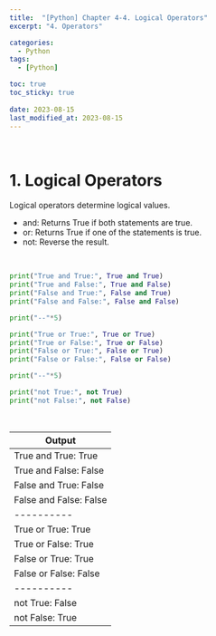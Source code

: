 ```yaml
---
title:  "[Python] Chapter 4-4. Logical Operators"
excerpt: "4. Operators"

categories:
  - Python
tags:
  - [Python]

toc: true
toc_sticky: true
 
date: 2023-08-15
last_modified_at: 2023-08-15
---
```


&nbsp;

# 1. Logical Operators
Logical operators determine logical values.

- and: Returns True if both statements are true.
- or: Returns True if one of the statements is true.
- not: Reverse the result.

&nbsp;

```python
print("True and True:", True and True)
print("True and False:", True and False)
print("False and True:", False and True)
print("False and False:", False and False)

print("--"*5)

print("True or True:", True or True)
print("True or False:", True or False)
print("False or True:", False or True)
print("False or False:", False or False)

print("--"*5)

print("not True:", not True)
print("not False:", not False)
```

&nbsp;

| Output |
|---|
| True and True: True |
| True and False: False |
| False and True: False |
| False and False: False |
| \---------- |
| True or True: True |
| True or False: True |
| False or True: True |
| False or False: False |
| \---------- |
| not True: False |
| not False: True |
